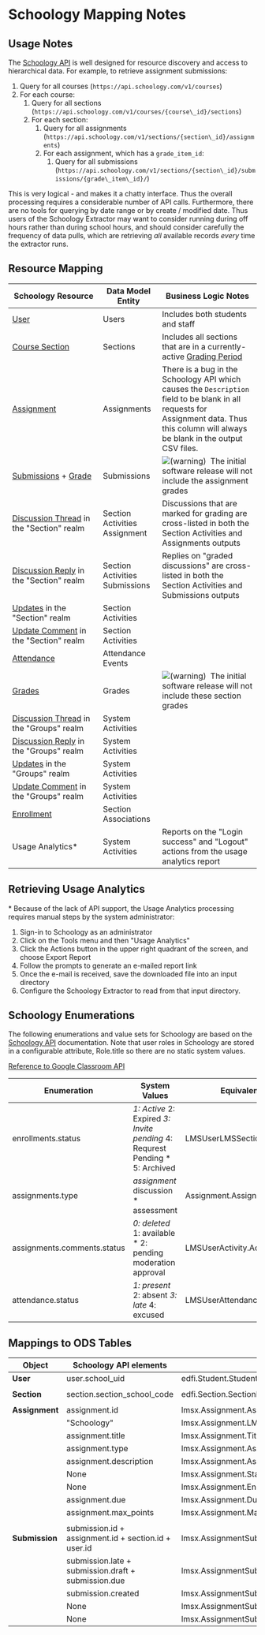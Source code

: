 # Schoology Mapping Notes

## Usage Notes

The [Schoology API](https://developers.schoology.com/api) is well designed for resource discovery and access to hierarchical data. For example, to retrieve assignment submissions:

1. Query for all courses (`https://api.schoology.com/v1/courses`)
2. For each course:
    1. Query for all sections (`https://api.schoology.com/v1/courses/{course\_id}/sections`)
    2. For each section:
        1. Query for all assignments (`https://api.schoology.com/v1/sections/{section\_id}/assignments`)
        2. For each assignment, which has a `grade_item_id`:
            1. Query for all submissions (`https://api.schoology.com/v1/sections/{section\_id}/submissions/{grade\_item\_id}/`)

This is very logical - and makes it a chatty interface. Thus the overall processing requires a considerable number of API calls. Furthermore, there are no tools for querying by date range or by create / modified date. Thus users of the Schoology Extractor may want to consider running during off hours rather than during school hours, and should consider carefully the frequency of data pulls, which are retrieving _all_ available records _every_ time the extractor runs.

## Resource Mapping

| Schoology Resource | Data Model Entity | Business Logic Notes |
| --- | --- | --- |
| [User](https://developers.schoology.com/api-documentation/rest-api-v1/user) | Users | Includes both students and staff |
| [Course Section](https://developers.schoology.com/api-documentation/rest-api-v1/course-section) | Sections | Includes all sections that are in a currently-active [Grading Period](https://developers.schoology.com/api-documentation/rest-api-v1/grading-period) |
| [Assignment](https://developers.schoology.com/api-documentation/rest-api-v1/assignment) | Assignments | There is a bug in the Schoology API which causes the `Description`  field to be blank in all requests for Assignment data. Thus this column will always be blank in the output CSV files. |
| [Submissions](https://developers.schoology.com/api-documentation/rest-api-v1/submissions) + [Grade](https://developers.schoology.com/api-documentation/rest-api-v1/grade) | Submissions | ![(warning)](https://edfi.atlassian.net/wiki/s/695013191/6452/be943731e17d7f4a2b01aa3e67b9f29c0529a211/_/images/icons/emoticons/warning.png)  The initial software release will not include the assignment grades |
| [Discussion Thread](https://developers.schoology.com/api-documentation/rest-api-v1/discussion-thread) in the "Section" realm | Section Activities Assignment | Discussions that are marked for grading are cross-listed in both the Section Activities and Assignments outputs |
| [Discussion Reply](https://developers.schoology.com/api-documentation/rest-api-v1/discussion-reply) in the "Section" realm | Section Activities Submissions | Replies on "graded discussions" are cross-listed in both the Section Activities and Submissions outputs |
| [Updates](https://developers.schoology.com/api-documentation/rest-api-v1/updates) in the "Section" realm | Section Activities |     |
| [Update Comment](https://developers.schoology.com/api-documentation/rest-api-v1/update-comment) in the "Section" realm | Section Activities |     |
| [Attendance](https://developers.schoology.com/api-documentation/rest-api-v1/attendance) | Attendance Events |     |
| [Grades](https://developers.schoology.com/api-documentation/rest-api-v1/user-grades) | Grades | ![(warning)](https://edfi.atlassian.net/wiki/s/695013191/6452/be943731e17d7f4a2b01aa3e67b9f29c0529a211/_/images/icons/emoticons/warning.png)  The initial software release will not include these section grades |
| [Discussion Thread](https://developers.schoology.com/api-documentation/rest-api-v1/discussion-thread) in the "Groups" realm | System Activities |     |
| [Discussion Reply](https://developers.schoology.com/api-documentation/rest-api-v1/discussion-reply) in the "Groups" realm | System Activities |     |
| [Updates](https://developers.schoology.com/api-documentation/rest-api-v1/updates) in the "Groups" realm | System Activities |     |
| [Update Comment](https://developers.schoology.com/api-documentation/rest-api-v1/update-comment) in the "Groups" realm | System Activities |     |
| [Enrollment](https://developers.schoology.com/api-documentation/rest-api-v1/enrollment) | Section Associations |     |
| Usage Analytics\* | System Activities | Reports on the "Login success" and "Logout" actions from the usage analytics report |

## Retrieving Usage Analytics

\* Because of the lack of API support, the Usage Analytics processing requires manual steps by the system administrator:

1. Sign-in to Schoology as an administrator
2. Click on the Tools menu and then "Usage Analytics"
3. Click the Actions button in the upper right quadrant of the screen, and choose Export Report
4. Follow the prompts to generate an e-mailed report link
5. Once the e-mail is received, save the downloaded file into an input directory
6. Configure the Schoology Extractor to read from that input directory.

## Schoology Enumerations

The following enumerations and value sets for Schoology are based on the [Schoology API](https://developers.schoology.com/api-documentation/rest-api-v1) documentation. Note that user roles in Schoology are stored in a configurable attribute, Role.title so there are no static system values.

[Reference to Google Classroom API](https://developers.google.com/classroom/reference/rest)

| Enumeration | System Values | Equivalent LMS UDM Attribute |
| --- | --- | --- |
| enrollments.status | _1: Active_   2: Expired _3: Invite pending_   4: Requrest Pending *   5: Archived | LMSUserLMSSectionAssociation.EnrollmentStatus |
| assignments.type | _assignment_   discussion *   assessment | Assignment.AssignmentCategory |
| assignments.comments.status | _0: deleted_   1: available *   2: pending moderation approval | LMSUserActivity.ActivityStatus |
| attendance.status | _1: present_   2: absent _3: late_   4: excused | LMSUserAttendanceEvent.AttendanceStatus |

## Mappings to ODS Tables

| Object | Schoology API elements | ODS Column |
| --- | --- | --- |
| **User** | user.school\_uid | edfi.Student.StudentUniqueId |
|     |     |     |
| **Section** | section.section\_school\_code | edfi.Section.SectionIdentifier |
|     |     |     |
| **Assignment** | assignment.id | lmsx.Assignment.AssignmentIdentifier |
|     | "Schoology" | lmsx.Assignment.LMSSourceSystemDescriptorId |
|     | assignment.title | lmsx.Assignment.Title |
|     | assignment.type | lmsx.Assignment.AssignmentCategoryDescriptorId |
|     | assignment.description | lmsx.Assignment.AssignmentDescription |
|     | None | lmsx.Assignment.StartDateTime |
|     | None | lmsx.Assignment.EndDateTime |
|     | assignment.due | lmsx.Assignment.DueDateTime |
|     | assignment.max\_points | lmsx.Assignment.MaxPoints |
|     |     |     |
| **Submission** | submission.id + assignment.id + section.id + user.id | lmsx.AssignmentSubmission.AssignmentSubmissionIdentifier |
|     | submission.late + submission.draft + submission.due | lmsx.AssignmentSubmission.SubmissionStatusDescriptorId |
|     | submission.created | lmsx.AssignmentSubmission.SubmissionDateTime |
|     | None | lmsx.AssignmentSubmission.EarnedPoints |
|     | None | lmsx.AssignmentSubmission.Grade |
